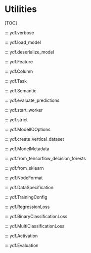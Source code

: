 # Utilities

[TOC]

::: ydf.verbose

::: ydf.load_model

::: ydf.deserialize_model

::: ydf.Feature

::: ydf.Column

::: ydf.Task

::: ydf.Semantic

::: ydf.evaluate_predictions

::: ydf.start_worker

::: ydf.strict

::: ydf.ModelIOOptions

::: ydf.create_vertical_dataset

::: ydf.ModelMetadata

::: ydf.from_tensorflow_decision_forests

::: ydf.from_sklearn

::: ydf.NodeFormat

::: ydf.DataSpecification

::: ydf.TrainingConfig

::: ydf.RegressionLoss

::: ydf.BinaryClassificationLoss

::: ydf.MultiClassificationLoss

::: ydf.Activation

::: ydf.Evaluation
